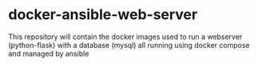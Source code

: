 # docker-ansible-web-server
This repository will contain the docker images used to run a webserver (python-flask) with a database (mysql) all running using docker compose and managed by ansible
